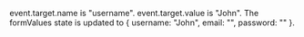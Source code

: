 event.target.name is "username".
event.target.value is "John".
The formValues state is updated to { username: "John", email: "", password: "" }.
